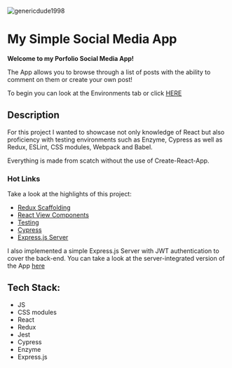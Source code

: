 ![genericdude1998](https://circleci.com/gh/genericdude1998/Social-Media-App-Portfolio.svg?style=svg)

# My Simple Social Media App
**Welcome to my Porfolio Social Media App!**

The App allows you to browse through a list of posts with the ability to comment on them or create your own post!

To begin you can look at the Environments tab or click [HERE](https://genericdude1998.github.io/Social-Media-App-Portfolio/#/)

## Description

For this project I wanted to showcase not only knowledge of React but also proficiency with testing environments such as Enzyme, Cypress as well as Redux, ESLint, CSS modules, Webpack and Babel.

Everything is made from scatch without the use of Create-React-App.

### Hot Links
Take a look at the highlights of this project:
- [Redux Scaffolding](https://github.com/genericdude1998/Social-Media-App-Portfolio/tree/develop/src/model)
- [React View Components](https://github.com/genericdude1998/Social-Media-App-Portfolio/tree/develop/src/view)
- [Testing](https://github.com/genericdude1998/Social-Media-App-Portfolio/tree/develop/tests)
- [Cypress](https://github.com/genericdude1998/Social-Media-App-Portfolio/tree/develop/cypress/integration)
- [Express.js Server](https://github.com/genericdude1998/Social-Media-App-Portfolio/tree/master/server)


I also implemented a simple Express.js Server with JWT authentication to cover the back-end. You can take a look at the server-integrated version of the App [here](https://github.com/genericdude1998/Social-Media-App-Portfolio/tree/develop/server) 

## Tech Stack:
- JS
- CSS modules
- React
- Redux
- Jest
- Cypress
- Enzyme
- Express.js
